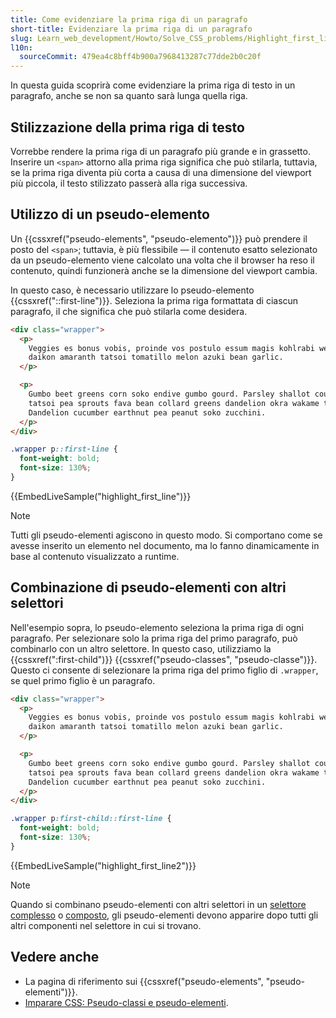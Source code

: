 ```yaml
---
title: Come evidenziare la prima riga di un paragrafo
short-title: Evidenziare la prima riga di un paragrafo
slug: Learn_web_development/Howto/Solve_CSS_problems/Highlight_first_line
l10n:
  sourceCommit: 479ea4c8bff4b900a7968413287c77dde2b0c20f
---
```


In questa guida scoprirà come evidenziare la prima riga di testo in un paragrafo, anche se non sa quanto sarà lunga quella riga.

## Stilizzazione della prima riga di testo

Vorrebbe rendere la prima riga di un paragrafo più grande e in grassetto. Inserire un `<span>` attorno alla prima riga significa che può stilarla, tuttavia, se la prima riga diventa più corta a causa di una dimensione del viewport più piccola, il testo stilizzato passerà alla riga successiva.

## Utilizzo di un pseudo-elemento

Un {{cssxref("pseudo-elements", "pseudo-elemento")}} può prendere il posto del `<span>`; tuttavia, è più flessibile — il contenuto esatto selezionato da un pseudo-elemento viene calcolato una volta che il browser ha reso il contenuto, quindi funzionerà anche se la dimensione del viewport cambia.

In questo caso, è necessario utilizzare lo pseudo-elemento {{cssxref("::first-line")}}. Seleziona la prima riga formattata di ciascun paragrafo, il che significa che può stilarla come desidera.

```html live-sample___highlight_first_line
<div class="wrapper">
  <p>
    Veggies es bonus vobis, proinde vos postulo essum magis kohlrabi welsh onion
    daikon amaranth tatsoi tomatillo melon azuki bean garlic.
  </p>

  <p>
    Gumbo beet greens corn soko endive gumbo gourd. Parsley shallot courgette
    tatsoi pea sprouts fava bean collard greens dandelion okra wakame tomato.
    Dandelion cucumber earthnut pea peanut soko zucchini.
  </p>
</div>
```

```css live-sample___highlight_first_line
.wrapper p::first-line {
  font-weight: bold;
  font-size: 130%;
}
```

{{EmbedLiveSample("highlight_first_line")}}

> [!NOTE]
> Tutti gli pseudo-elementi agiscono in questo modo. Si comportano come se avesse inserito un elemento nel documento, ma lo fanno dinamicamente in base al contenuto visualizzato a runtime.

## Combinazione di pseudo-elementi con altri selettori

Nell'esempio sopra, lo pseudo-elemento seleziona la prima riga di ogni paragrafo. Per selezionare solo la prima riga del primo paragrafo, può combinarlo con un altro selettore. In questo caso, utilizziamo la {{cssxref(":first-child")}} {{cssxref("pseudo-classes", "pseudo-classe")}}. Questo ci consente di selezionare la prima riga del primo figlio di `.wrapper`, se quel primo figlio è un paragrafo.

```html live-sample___highlight_first_line2
<div class="wrapper">
  <p>
    Veggies es bonus vobis, proinde vos postulo essum magis kohlrabi welsh onion
    daikon amaranth tatsoi tomatillo melon azuki bean garlic.
  </p>

  <p>
    Gumbo beet greens corn soko endive gumbo gourd. Parsley shallot courgette
    tatsoi pea sprouts fava bean collard greens dandelion okra wakame tomato.
    Dandelion cucumber earthnut pea peanut soko zucchini.
  </p>
</div>
```

```css live-sample___highlight_first_line2
.wrapper p:first-child::first-line {
  font-weight: bold;
  font-size: 130%;
}
```

{{EmbedLiveSample("highlight_first_line2")}}

> [!NOTE]
> Quando si combinano pseudo-elementi con altri selettori in un [selettore complesso](/it/docs/Web/CSS/CSS_selectors/Selector_structure#complex_selector) o [composto](/it/docs/Web/CSS/CSS_selectors/Selector_structure#compound_selector), gli pseudo-elementi devono apparire dopo tutti gli altri componenti nel selettore in cui si trovano.

## Vedere anche

- La pagina di riferimento sui {{cssxref("pseudo-elements", "pseudo-elementi")}}.
- [Imparare CSS: Pseudo-classi e pseudo-elementi](/it/docs/Learn_web_development/Core/Styling_basics/Pseudo_classes_and_elements).
